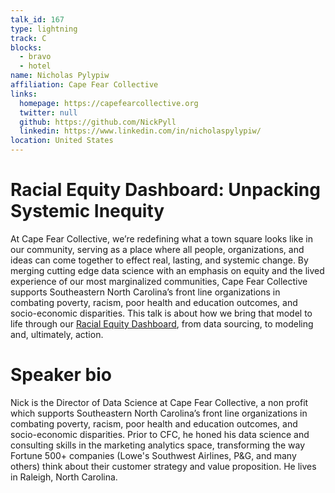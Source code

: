 ```yaml
---
talk_id: 167
type: lightning
track: C
blocks:
  - bravo
  - hotel
name: Nicholas Pylypiw
affiliation: Cape Fear Collective
links:
  homepage: https://capefearcollective.org
  twitter: null
  github: https://github.com/NickPyll
  linkedin: https://www.linkedin.com/in/nicholaspylypiw/
location: United States
---
```


# Racial Equity Dashboard: Unpacking Systemic Inequity

At Cape Fear Collective, we’re redefining what a town square looks like in our community, serving as a place where all people, organizations, and ideas can come together to effect real, lasting, and systemic change. By merging cutting edge data science with an emphasis on equity and the lived experience of our most marginalized communities, Cape Fear Collective supports Southeastern North Carolina’s front line organizations in combating poverty, racism, poor health and education outcomes, and socio-economic disparities. This talk is about how we bring that model to life through our [Racial Equity Dashboard](https://cape-fear-collective.shinyapps.io/racial-equity/), from data sourcing, to modeling and, ultimately, action.

# Speaker bio

Nick is the Director of Data Science at Cape Fear Collective, a non profit which supports Southeastern North Carolina’s front line organizations in combating poverty, racism, poor health and education outcomes, and socio-economic disparities. Prior to CFC, he honed his data science and consulting skills in the marketing analytics space, transforming the way Fortune 500+ companies (Lowe's Southwest Airlines, P&G, and many others) think about their customer strategy and value proposition. He lives in Raleigh, North Carolina.
